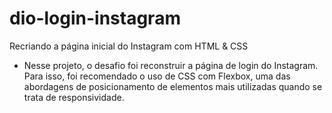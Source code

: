 # dio-login-instagram
 Recriando a página inicial do Instagram com HTML &amp; CSS
* Nesse projeto, o desafio foi reconstruir a página de login do Instagram. Para isso, foi recomendado o uso de CSS com Flexbox, uma das abordagens de posicionamento de elementos mais utilizadas quando se trata de responsividade.
